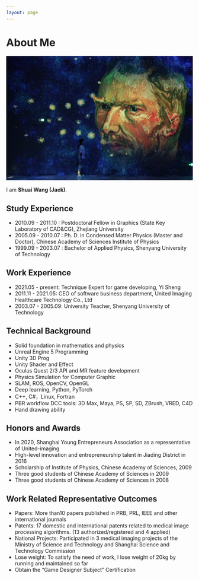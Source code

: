 ```yaml
---
layout: page
---
```


# About Me

<div>
<img src="/images/wangshuai.jpg">
</div>

I am **Shuai Wang (Jack)**. 

## Study Experience

- 2010.09 - 2011.10 : Postdoctoral Fellow in Graphics (State Key Laboratory of CAD&CG), Zhejiang University
- 2005.09 - 2010.07 : Ph. D. in Condensed Matter Physics (Master and Doctor), Chinese Academy of Sciences Institute of Physics
- 1999.09 - 2003.07 : Bachelor of Applied Physics, Shenyang University of Technology

## Work Experience

- 2021.05 - present: Technique Expert for game developing, Yi Sheng
- 2011.11 - 2021.05: CEO of software business department, United Imaging Healthcare Technology Co., Ltd
- 2003.07 - 2005.09: University Teacher, Shenyang University of Technology

## Technical Background

+ Solid foundation in mathematics and physics
+ Unreal Engine 5 Programming
+ Unity 3D Prog 
+ Unity Shader and Effect 
+ Oculus Quest 2/3 API and MR feature development
+ Physics Simulation for Computer Graphic
+ SLAM, ROS, OpenCV, OpenGL
+ Deep learning, Python, PyTorch
+ C++, C#，Linux, Fortran
+ PBR workflow DCC tools: 3D Max, Maya, PS, SP, SD, ZBrush, VRED, C4D
+ Hand drawing ability 

## Honors and Awards

- In 2020, Shanghai Young Entrepreneurs Association as a representative of United-imaging
- High-level innovation and entrepreneurship talent in Jiading District in 2016
- Scholarship of Institute of Physics, Chinese Academy of Sciences, 2009
- Three good students of Chinese Academy of Sciences in 2009
- Three good students of Chinese Academy of Sciences in 2008

## Work Related Representative Outcomes

- Papers: More than10 papers published in PRB, PRL, IEEE and other international journals
- Patents: 17 domestic and international patents related to medical image processing algorithms. (13 authorized/registered and 4 applied)
- National Projects: Participated in 3 medical imaging projects of the Ministry of Science and Technology and Shanghai Science and Technology Commission
- Lose weight: To satisfy the need of work, I lose weight of 20kg by running and maintained so far
- Obtain the “Game Designer Subject” Certification